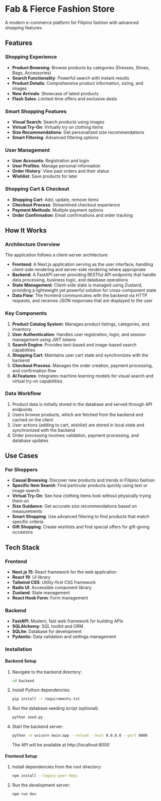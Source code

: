 # Fab & Fierce Fashion Store

A modern e-commerce platform for Filipino fashion with advanced shopping features. 


## Features

### Shopping Experience
- **Product Browsing**: Browse products by categories (Dresses, Shoes, Bags, Accessories)
- **Search Functionality**: Powerful search with instant results
- **Product Details**: Comprehensive product information, sizing, and images
- **New Arrivals**: Showcase of latest products
- **Flash Sales**: Limited-time offers and exclusive deals

### Smart Shopping Features
- **Visual Search**: Search products using images
- **Virtual Try-On**: Virtually try on clothing items
- **Size Recommendations**: Get personalized size recommendations
- **Smart Filtering**: Advanced filtering options

### User Management
- **User Accounts**: Registration and login
- **User Profiles**: Manage personal information
- **Order History**: View past orders and their status
- **Wishlist**: Save products for later

### Shopping Cart & Checkout
- **Shopping Cart**: Add, update, remove items
- **Checkout Process**: Streamlined checkout experience
- **Payment Methods**: Multiple payment options
- **Order Confirmation**: Email confirmations and order tracking

## How It Works

### Architecture Overview
The application follows a client-server architecture:
- **Frontend**: A Next.js application serving as the user interface, handling client-side rendering and server-side rendering where appropriate
- **Backend**: A FastAPI server providing RESTful API endpoints that handle data processing, business logic, and database operations
- **State Management**: Client-side state is managed using Zustand, providing a lightweight yet powerful solution for cross-component state
- **Data Flow**: The frontend communicates with the backend via HTTP requests, and receives JSON responses that are displayed to the user

### Key Components
1. **Product Catalog System**: Manages product listings, categories, and inventory
2. **User Authentication**: Handles user registration, login, and session management using JWT tokens
3. **Search Engine**: Provides text-based and image-based search capabilities
4. **Shopping Cart**: Maintains user cart state and synchronizes with the backend
5. **Checkout Process**: Manages the order creation, payment processing, and confirmation flow
6. **AI Features**: Integrates machine learning models for visual search and virtual try-on capabilities

### Data Workflow
1. Product data is initially stored in the database and served through API endpoints
2. Users browse products, which are fetched from the backend and cached on the client
3. User actions (adding to cart, wishlist) are stored in local state and synchronized with the backend
4. Order processing involves validation, payment processing, and database updates

## Use Cases

### For Shoppers
- **Casual Browsing**: Discover new products and trends in Filipino fashion
- **Specific Item Search**: Find particular products quickly using text or image search
- **Virtual Try-On**: See how clothing items look without physically trying them on
- **Size Guidance**: Get accurate size recommendations based on measurements
- **Smart Shopping**: Use advanced filtering to find products that match specific criteria
- **Gift Shopping**: Create wishlists and find special offers for gift-giving occasions

## Tech Stack

### Frontend
- **Next.js 15**: React framework for the web application
- **React 19**: UI library
- **Tailwind CSS**: Utility-first CSS framework
- **Radix UI**: Accessible component library
- **Zustand**: State management
- **React Hook Form**: Form management

### Backend
- **FastAPI**: Modern, fast web framework for building APIs
- **SQLAlchemy**: SQL toolkit and ORM
- **SQLite**: Database for development
- **Pydantic**: Data validation and settings management

### Installation

#### Backend Setup
1. Navigate to the backend directory:
   ```bash
   cd backend
   ```

2. Install Python dependencies:
   ```bash
   pip install -r requirements.txt
   ```

3. Run the database seeding script (optional):
   ```bash
   python seed.py
   ```

4. Start the backend server:
   ```bash
   python -m uvicorn main:app --reload --host 0.0.0.0 --port 8000
   ```
   The API will be available at http://localhost:8000

#### Frontend Setup
1. Install dependencies from the root directory:
   ```bash
   npm install --legacy-peer-deps
   ```

2. Run the development server:
   ```bash
   npm run dev
   ```
